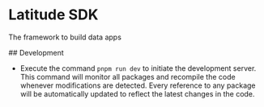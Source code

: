 # Latitude SDK 
The framework to build data apps

## Development
 - Execute the command `pnpm run dev` to initiate the development server. This command will monitor all packages and recompile the code whenever modifications are detected. Every reference to any package will be automatically updated to reflect the latest changes in the code.

